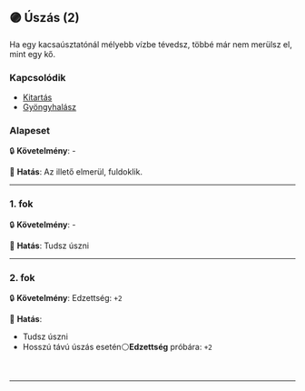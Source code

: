 ## 🟣 Úszás (2)

Ha egy kacsaúsztatónál mélyebb vízbe tévedsz, többé már nem merülsz el, mint egy kő.

### Kapcsolódik

- [Kitartás](kitartas.md)
- [Gyöngyhalász](gyongyhalasz.md)

### Alapeset

🔒 **Követelmény**:  -

🌟 **Hatás**: Az illető elmerül, fuldoklik.

---
### 1. fok

🔒 **Követelmény**: -

🌟 **Hatás**: Tudsz úszni

---
### 2. fok

🔒 **Követelmény**: Edzettség: `+2`

🌟 **Hatás**:
- Tudsz úszni
- Hosszú távú úszás esetén⚪**Edzettség** próbára: `+2`

<br />

---
